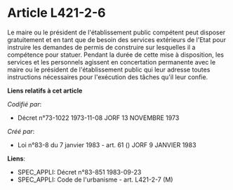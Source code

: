 # Article L421-2-6

Le maire ou le président de l'établissement public compétent peut disposer gratuitement et en tant que de besoin des services
extérieurs de l'Etat pour instruire les demandes de permis de construire sur lesquelles il a compétence pour statuer. Pendant
la durée de cette mise à disposition, les services et les personnels agissent en concertation permanente avec le maire ou le
président de l'établissement public qui leur adresse toutes instructions nécessaires pour l'exécution des tâches qu'il leur
confie.

**Liens relatifs à cet article**

_Codifié par_:

  - Décret n°73-1022 1973-11-08 JORF 13 NOVEMBRE 1973

_Créé par_:

  - Loi n°83-8 du 7 janvier 1983 - art. 61 () JORF 9 JANVIER 1983

**Liens**:

  - SPEC_APPLI: Décret n°83-851 1983-09-23
  - SPEC_APPLI: Code de l'urbanisme - art. L421-2-7 (M)
